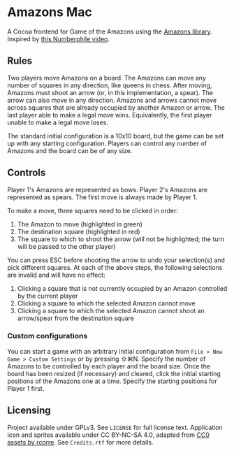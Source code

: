 # Amazons Mac

A Cocoa frontend for Game of the Amazons using the [Amazons library](https://github.com/Arc676/Amazons). Inspired by [this Numberphile video](https://www.youtube.com/watch?v=kjSOSeRZVNg).

## Rules

Two players move Amazons on a board. The Amazons can move any number of squares in any direction, like queens in chess. After moving, Amazons must shoot an arrow (or, in this implementation, a spear). The arrow can also move in any direction. Amazons and arrows cannot move across squares that are already occupied by another Amazon or arrow. The last player able to make a legal move wins. Equivalently, the first player unable to make a legal move loses.

The standard initial configuration is a 10x10 board, but the game can be set up with any starting configuration. Players can control any number of Amazons and the board can be of any size.

## Controls

Player 1's Amazons are represented as bows. Player 2's Amazons are represented as spears. The first move is always made by Player 1.

To make a move, three squares need to be clicked in order:
1) The Amazon to move (highlighted in green)
2) The destination square (highlighted in red)
3) The square to which to shoot the arrow (will not be highlighted; the turn will be passed to the other player)

You can press ESC before shooting the arrow to undo your selection(s) and pick different squares. At each of the above steps, the following selections are invalid and will have no effect:
1) Clicking a square that is not currently occupied by an Amazon controlled by the current player
2) Clicking a square to which the selected Amazon cannot move
3) Clicking a square to which the selected Amazon cannot shoot an arrow/spear from the destination square

### Custom configurations

You can start a game with an arbitrary initial configuration from `File > New Game > Custom Settings` or by pressing ⇧⌘N. Specify the number of Amazons to be controlled by each player and the board size. Once the board has been resized (if necessary) and cleared, click the initial starting positions of the Amazons one at a time. Specify the starting positions for Player 1 first.

## Licensing

Project available under GPLv3. See `LICENSE` for full license text. Application icon and sprites available under CC BY-NC-SA 4.0, adapted from [CC0 assets by rcorre](https://opengameart.org/content/rpg-itemterraincharacter-sprites-ice-insignia). See `Credits.rtf` for more details.
